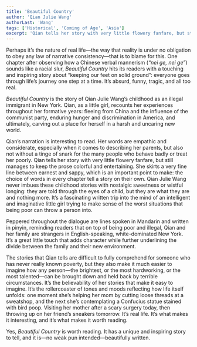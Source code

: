 ```yaml
---
title: 'Beautiful Country'
author: 'Qian Julie Wang'
authorLast: 'Wang'
tags: ['Historical', 'Coming of Age', 'Asia']
excerpt: 'Qian tells her story with very little flowery fanfare, but still manages to keep the prose colorful and entertaining. She skirts a very fine line between earnest and sappy, which is an important point to make: the choice of words in every chapter tell a story on their own.'
---
```


Perhaps it’s the nature of real life&mdash;the way that reality is under no obligation to obey any law of narrative consistency&mdash;that is to blame for this. One chapter after observing how a Chinese verbal mannerism (*“nei ge, nei ge”*) sounds like a racial slur, *Beautiful Country* hits its readers with a touching and inspiring story about “keeping our feet on solid ground”: everyone goes through life’s journey one step at a time. It’s absurd, funny, tragic, and all too real.

*Beautiful Country* is the story of Qian Julie Wang’s childhood as an illegal immigrant in New York. Qian, as a little girl, recounts her experiences throughout her formative years: fleeing from China and the influence of the communist party, enduring hunger and discrimination in America, and ultimately, carving out a place for herself in a harsh and uncaring new world.

Qian’s narration is interesting to read. Her words are empathic and considerate, especially when it comes to describing her parents, but also not without a tinge of snark for the many people who behave badly or treat her poorly. Qian tells her story with very little flowery fanfare, but still manages to keep the prose colorful and entertaining. She skirts a very fine line between earnest and sappy, which is an important point to make: the choice of words in every chapter tell a story on their own. Qian Julie Wang never imbues these childhood stories with nostalgic sweetness or wistful longing: they are told through the eyes of a child, but they are what they are and nothing more. It’s a fascinating written trip into the mind of an intelligent and imaginative little girl trying to make sense of the worst situations that being poor can throw a person into.

Peppered throughout the dialogue are lines spoken in Mandarin and written in pinyin, reminding readers that on top of being poor and illegal, Qian and her family are strangers in English-speaking, white-dominated New York. It’s a great little touch that adds character while further underlining the divide between the family and their new environment.

The stories that Qian tells are difficult to fully comprehend for someone who has never really known poverty, but they also make it much easier to imagine how any person&mdash;the brightest, or the most hardworking, or the most talented&mdash;can be brought down and held back by terrible circumstances. It’s the believability of her stories that make it easy to imagine. It’s the rollercoaster of tones and moods reflecting how life itself unfolds: one moment she’s helping her mom by cutting loose threads at a sweatshop, and the next she’s contemplating a Confucius statue stained with bird poop. Visiting her mother after a scary surgery today, then throwing up on her friend’s sneakers tomorrow. It’s real life. It’s what makes it interesting, and it’s what makes it worth reading.

Yes, *Beautiful Country* is worth reading. It has a unique and inspiring story to tell, and it is&mdash;no weak pun intended&mdash;beautifully written.